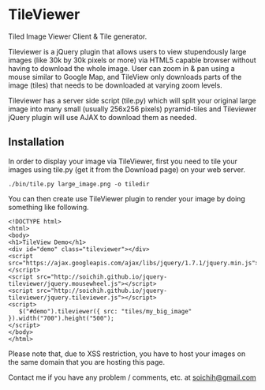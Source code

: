 # TileViewer 

Tiled Image Viewer Client & Tile generator.

Tileviewer is a jQuery plugin that allows users to view stupendously large images (like 30k by 30k pixels or more) via HTML5 capable browser without having to download the whole image. User can zoom in & pan using a mouse similar to Google Map, and TileView only downloads parts of the image (tiles) that needs to be downloaded at varying zoom levels.

Tileviewer has a server side script (tile.py) which will split your original large image into many small (usually 256x256 pixels) pyramid-tiles and Tileviewer jQuery plugin will use AJAX to download them as needed.

## Installation 
In order to display your image via TileViewer, first you need to tile your images using tile.py (get it from the Download page) on your web server.

```
./bin/tile.py large_image.png -o tiledir
```

You can then create use TileViewer plugin to render your image by doing something like following.

```
<!DOCTYPE html>
<html>
<body>
<h1>TileView Demo</h1>
<div id="demo" class="tileviewer"></div>
<script src="https://ajax.googleapis.com/ajax/libs/jquery/1.7.1/jquery.min.js"></script>
<script src="http://soichih.github.io/jquery-tileviewer/jquery.mousewheel.js"></script>
<script src="http://soichih.github.io/jquery-tileviewer/jquery.tileviewer.js"></script>
<script>
   $("#demo").tileviewer({ src: "tiles/my_big_image" }).width("700").height("500"); 
</script>
</body>
</html>
```

Please note that, due to XSS restriction, you have to host your images on the same domain that you are hosting this page.

Contact me if you have any problem / comments, etc. at soichih@gmail.com
